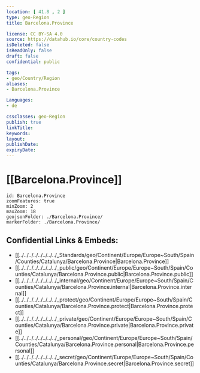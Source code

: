 ```yaml
---
location: [ 41.8 , 2 ] 
type: geo-Region
title: Barcelona.Province

license: CC BY-SA 4.0
source: https://datahub.io/core/country-codes
isDeleted: false
isReadOnly: false
draft: false
confidential: public

tags:
- geo/Country/Region
aliases:
- Barcelona.Province

Languages:
- de

cssclasses: geo-Region
publish: true
linkTitle: 
keywords: 
layout: 
publishDate: 
expiryDate: 
---
```


# [[Barcelona.Province]]

```leaflet
id: Barcelona.Province
zoomFeatures: true 
minZoom: 2 
maxZoom: 18
geojsonFolder: ./Barcelona.Province/
markerFolder: ./Barcelona.Province/
```


## Confidential Links & Embeds: 
- [[../../../../../../../../_Standards/geo/Continent/Europe/Europe~South/Spain/Counties/Catalunya/Barcelona.Province|Barcelona.Province]] 
- [[../../../../../../../../_public/geo/Continent/Europe/Europe~South/Spain/Counties/Catalunya/Barcelona.Province.public|Barcelona.Province.public]] 
- [[../../../../../../../../_internal/geo/Continent/Europe/Europe~South/Spain/Counties/Catalunya/Barcelona.Province.internal|Barcelona.Province.internal]] 
- [[../../../../../../../../_protect/geo/Continent/Europe/Europe~South/Spain/Counties/Catalunya/Barcelona.Province.protect|Barcelona.Province.protect]] 
- [[../../../../../../../../_private/geo/Continent/Europe/Europe~South/Spain/Counties/Catalunya/Barcelona.Province.private|Barcelona.Province.private]] 
- [[../../../../../../../../_personal/geo/Continent/Europe/Europe~South/Spain/Counties/Catalunya/Barcelona.Province.personal|Barcelona.Province.personal]] 
- [[../../../../../../../../_secret/geo/Continent/Europe/Europe~South/Spain/Counties/Catalunya/Barcelona.Province.secret|Barcelona.Province.secret]] 


